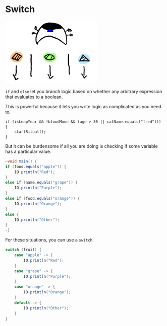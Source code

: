 # Switch


<img src="/switch/header.png" height="200px"/>

`if` and `else` let you branch logic based on whether any arbitrary
expression that evaluates to a boolean.

This is powerful because it lets you write logic as complicated as
you need to.

```java,no_run
if (isLeapYear && !bloodMoon && (age > 30 || catName.equals("fred"))) {
    startRitual();
}
```

But it can be burdensome if all you are doing is checking if some variable has a particular value.

```java
~void main() {
if (food.equals("apple")) {
    IO.println("Red");
}
else if (name.equals("grape")) {
    IO.println("Purple");
}
else if (food.equals("orange")) {
    IO.println("Orange");
}
else {
    IO.println("Other");
}
~}
```

For these situations, you can use a `switch`.

```java
switch (fruit) {
    case "apple" -> {
        IO.println("Red");
    }
    case "grape" -> {
        IO.println("Purple");
    }
    case "orange" -> {
        IO.println("Orange");
    }
    default -> {
        IO.println("Other");
    }
}
```

